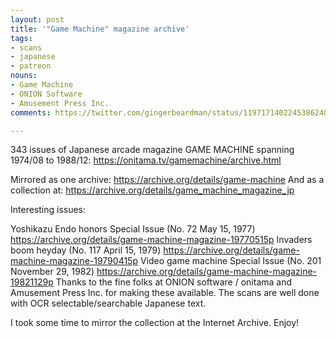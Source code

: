```yaml
---
layout: post
title: '"Game Machine" magazine archive'
tags:
- scans
- japanese
- patreon
nouns:
- Game Machine
- ONION Software
- Amusement Press Inc.
comments: https://twitter.com/gingerbeardman/status/1197171402245386240

---
```


343 issues of Japanese arcade magazine GAME MACHINE spanning 1974/08 to 1988/12: https://onitama.tv/gamemachine/archive.html

Mirrored as one archive: https://archive.org/details/game-machine
And as a collection at: https://archive.org/details/game_machine_magazine_jp

Interesting issues:

 Yoshikazu Endo honors Special Issue (No. 72 May 15, 1977)
https://archive.org/details/game-machine-magazine-19770515p
 Invaders boom heyday (No. 117 April 15, 1979)
https://archive.org/details/game-machine-magazine-19790415p
 Video game machine Special Issue (No. 201 November 29, 1982)
https://archive.org/details/game-machine-magazine-19821129p
Thanks to the fine folks at ONION software / onitama and Amusement Press Inc. for making these available. The scans are well done with OCR selectable/searchable Japanese text. 

I took some time to mirror the collection at the Internet Archive. Enjoy!